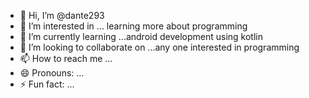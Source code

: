 - 👋 Hi, I’m @dante293
- 👀 I’m interested in ... learning more about programming
- 🌱 I’m currently learning ...android development using kotlin
- 💞️ I’m looking to collaborate on ...any one interested in programming
- 📫 How to reach me ...
- 😄 Pronouns: ...
- ⚡ Fun fact: ...

<!---
dante293/dante293 is a ✨ special ✨ repository because its `README.md` (this file) appears on your GitHub profile.
You can click the Preview link to take a look at your changes.
--->
